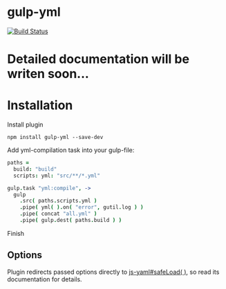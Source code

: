 gulp-yml
========

[![Build Status](https://travis-ci.org/lazutkin/gulp-yml.svg)](https://travis-ci.org/lazutkin/gulp-yml)

# Detailed documentation will be writen soon...

# Installation

Install plugin

```
npm install gulp-yml --save-dev
```

Add yml-compilation task into your gulp-file:

```coffeescript
paths =
  build: "build"
  scripts: yml: "src/**/*.yml"

gulp.task "yml:compile", ->
  gulp
    .src( paths.scripts.yml )
    .pipe( yml( ).on( "error", gutil.log ) )
    .pipe( concat "all.yml" )
    .pipe( gulp.dest( paths.build ) )
```

Finish

## Options

Plugin redirects passed options directly to [js-yaml#safeLoad( )](https://github.com/nodeca/js-yaml#safeload-string---options-), so read its documentation for details.
